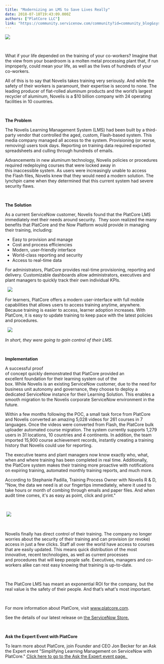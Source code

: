 ```yaml
---
title: "Modernizing an LMS to Save Lives Really"
date: 2018-07-18T19:43:09.000Z
authors: ["PlatCore LLC"]
link: "https://community.servicenow.com/community?id=community_blog&sys_id=862e32b6dbdbd7405ed4a851ca9619ca"
---
```

<p><img style="max-width: 100%; max-height: 480px;" src="3a036c9ddbaf5b0454250b55ca961968.iix" /></p>
<p> </p>
<p>What if your life depended on the training of your co-workers? Imagine that the view from your boardroom is a molten metal processing plant that, if run improperly, could mean your life, as well as the lives of hundreds of your co-workers. </p>
<p>All of this is to say that Novelis takes training very seriously. And while the safety of their workers is paramount, their expertise is second to none. The leading producer of flat-rolled aluminum products and the world’s largest recycler of aluminum, Novelis is a $10 billion company with 24 operating facilities in 10 countries.  </p>
<p> </p>
<p><strong>The P</strong><strong>roblem</strong> </p>
<p>The Novelis Learning Management System (LMS) had been built by a third-party vendor that controlled the aged, custom, Flash-based system. This media company managed all access to the system. Provisioning (or worse, removing) users took days. Reporting on training data required exported spreadsheets and culling through hundreds of emails.  </p>
<p>Advancements in new aluminum technology, Novelis policies or procedures required redeploying courses that were locked away in this inaccessible system. As users were increasingly unable to access the Flash files, Novelis knew that they would need a modern solution. The lynchpin came when they determined that this current system had severe security flaws.  </p>
<p> </p>
<p><strong>The</strong><strong> Solution</strong> </p>
<p>As a current ServiceNow customer, Novelis found that the PlatCore LMS immediately met their needs around security.  They soon realized the many benefits that PlatCore and the Now Platform would provide in managing their training, including: </p>
<ul><li>Easy to provision and manage </li><li>Cost and process efficiencies </li><li>Modern, user-friendly interface </li><li>World-class reporting and security </li><li>Access to real-time data </li></ul>
<p>For administrators, PlatCore provides real-time provisioning, reporting and delivery. Customizable dashboards allow administrators, executives and plant managers to quickly track their own individual KPIs. </p>
<p>  <img style="max-width: 100%; max-height: 480px;" src="20564cd1dba35b0454250b55ca96194d.iix" /></p>
<p>For learners, PlatCore offers a modern user-interface with full mobile capabilities that allows users to access training anytime, anywhere. Because training is easier to access, learner adoption increases. With PlatCore, it is easy to update training to keep pace with the latest policies and procedures.</p>
<p>  <img style="max-width: 100%; max-height: 480px;" src="e0660815dba35b0454250b55ca961985.iix" /></p>
<p><em>In short, they were going to gain control of their LMS. </em> </p>
<p> </p>
<p><strong>Implementation</strong> </p>
<p>A successful proof of concept quickly demonstrated that PlatCore provided an excellent foundation for their learning system out of the box. While Novelis is an existing ServiceNow customer, due to the need for business unit autonomy and governance, they choose to deploy a dedicated ServiceNow instance for their Learning Solution. This enables a smooth migration to the Novelis corporate ServiceNow environment in the future.  </p>
<p>Within a few months following the POC, a small task force from PlatCore and Novelis converted an amazing 5,028 videos for 261 courses in 7 languages. Once the videos were converted from Flash, the PlatCore bulk uploader automated course migration. The system currently supports 1,279 users in 31 locations, 10 countries and 4 continents. In addition, the team imported 15,900 course achievement records, instantly creating a training history that Novelis could use for reporting.  </p>
<p>The executive teams and plant managers now know exactly who, what, when and where training has been completed in real time. Additionally, the PlatCore system makes their training more proactive with notifications on expiring training, automated monthly training reports, and much more. </p>
<p>According to Stephanie Padilla, Training Process Owner with Novelis R &amp; D, &#34;Now, the data we need is at our fingertips immediately, where it used to take hours or month of combing through emails and paper files. And when audit time comes, it&#39;s as easy as point, click and print.&#34; </p>
<p> </p>
<p> <img style="max-width: 100%; max-height: 480px;" src="c6c7cc5ddba35b0454250b55ca9619b1.iix" /></p>
<p> </p>
<p>Novelis finally has direct control of their training. The company no longer worries about the security of their training and can provision (or revoke) access in just a few clicks. Staff all over the world have access to courses that are easily updated. This means quick distribution of the most innovative, recent technologies, as well as current processes and procedures that will keep people safe. Executives, managers and co-workers alike can rest easy knowing that training is up-to-date.</p>
<p> </p>
<p>The PlatCore LMS has meant an exponential ROI for the company, but the real value is the safety of their people. And that’s what&#39;s most important. </p>
<p> </p>
<p>For more information about PlatCore, visit <a href="http://www.platcore.com/" rel="nofollow">www.platcore.com</a>.</p>
<p>See the details of our latest release on <a href="https://store.servicenow.com/sn_appstore_store.do#!/store/application/4136a6200f022200bd8c0dbce1050e09/2.0.0" rel="nofollow">the ServiceNow Store.</a>  </p>
<p> </p>
<p><strong>Ask the Expert Event with </strong><strong>PlatCore</strong> </p>
<p>To learn more about PlatCore, join Founder and CEO Jon Becker for an Ask the Expert event &#34;Simplifying Learning Management on ServiceNow with PlatCore.&#34; <a href="community?id&#61;community_question&amp;sys_id&#61;0255e09ddbef5b0454250b55ca961961" rel="nofollow">Click here to go to the Ask the Expert event page. </a></p>